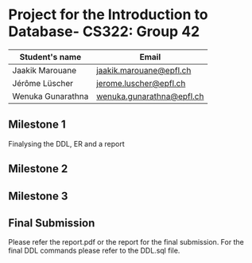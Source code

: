 # Project for the Introduction to Database- CS322: Group 42

| Student's name | Email |
| -------------- | --------------------- |
| Jaakik Marouane | jaakik.marouane@epfl.ch |
| Jérôme Lüscher | jerome.luscher@epfl.ch |
| Wenuka Gunarathna | wenuka.gunarathna@epfl.ch |

## Milestone 1

Finalysing the DDL, ER and a report

## Milestone 2

## Milestone 3

## Final Submission

Please refer the report.pdf or the report for the final submission.
For the final DDL commands please refer to the DDL.sql file.
